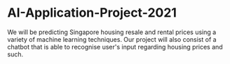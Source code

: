 # AI-Application-Project-2021

We will be predicting Singapore housing resale and rental prices using a variety of machine learning techniques. Our project will also consist of a chatbot that is able to recognise user's input regarding housing prices and such.
